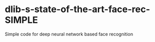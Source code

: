 # dlib-s-state-of-the-art-face-rec-SIMPLE
Simple code for deep neural network based face recognition
